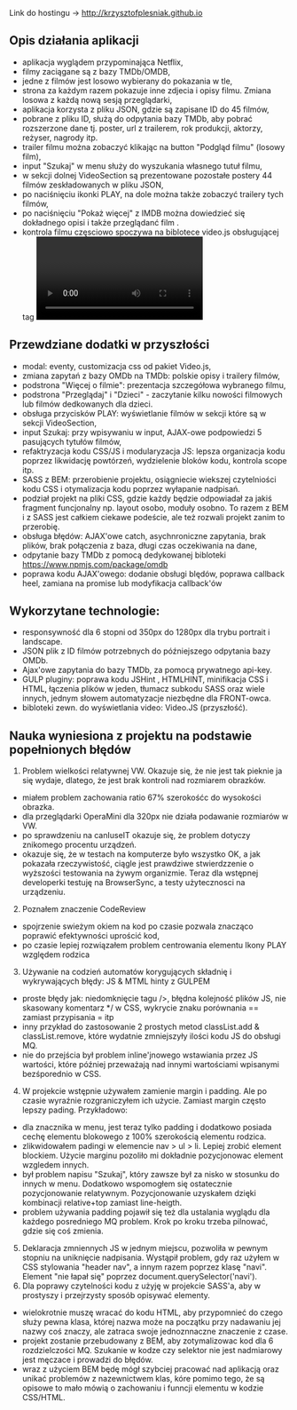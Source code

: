 Link do hostingu -> http://krzysztofplesniak.github.io

Opis działania aplikacji 
---------------------------
- aplikacja wyglądem przypominająca Netflix,
- filmy zaciągane są z bazy TMDb/OMDB,  
- jedne z filmów jest losowo wybierany do pokazania w tle, 
- strona za każdym razem pokazuje inne zdjecia i opisy filmu. Zmiana losowa z każdą nową sesją przeglądarki, 
- aplikacja korzysta z pliku JSON, gdzie są zapisane ID do 45 filmów, 
- pobrane z pliku ID, służą do odpytania bazy TMDb, aby pobrać rozszerzone dane tj. poster, url z trailerem, rok produkcji, aktorzy, reżyser, nagrody itp. 
- trailer filmu można zobaczyć klikając na button "Podgląd filmu" (losowy film),
- input "Szukaj" w menu służy do wyszukania własnego tutuł filmu, 
- w sekcji dolnej VideoSection są prezentowane pozostałe postery 44 filmów zeskładowanych w pliku JSON,
- po naciśnięciu ikonki PLAY, na dole można także zobaczyć trailery tych filmów,
- po naciśnięciu "Pokaż więcej" z IMDB można dowiedzieć się dokładnego opisi i także przeglądanć film . 
- kontrola filmu częsciowo spoczywa na biblotece video.js obsługującej tag <video> a częściowo na własnej logide kontroli filmu

Przewdziane dodatki w przyszłości 
------------------------------------
- modal: eventy, customizacja css od pakiet Video.js,
- zmiana zapytań z bazy OMDb na TMDb: polskie opisy i trailery filmów,
- podstrona "Więcej o filmie": prezentacja szczegółowa wybranego filmu,
- podstrona "Przeglądaj" i "Dzieci" - zaczytanie kilku nowości filmowych lub filmów dedkowanych dla dzieci. 
- obsługa przycisków PLAY: wyświetlanie filmów w sekcji które są w sekcji VideoSection,
- input Szukaj: przy wpisywaniu w input, AJAX-owe podpowiedzi 5 pasujących tytułów filmów,
- refaktryzacja kodu CSS/JS i modularyzacja JS: lepsza organizacja kodu poprzez likwidację powtórzeń, wydzielenie bloków kodu, kontrola scope itp.
- SASS z BEM: przerobienie projektu, osiągniecie wiekszej czytelniości kodu CSS i otymalizacja kodu poprzez wyłapanie nadpisań.
- podział projekt na pliki CSS, gdzie każdy będzie odpowiadał za jakiś fragment funcjonalny np. layout  osobo, moduły osobno. To razem z  BEM i z SASS jest całkiem ciekawe podeście, ale też rozwali projekt zanim to przerobię.     
- obsługa błędów: AJAX'owe catch, asychnroniczne zapytania, brak plików, brak połączenia z baza, długi czas oczekiwania na dane,
- odpytanie bazy TMDb z pomocą dedykowanej bibloteki https://www.npmjs.com/package/omdb
- poprawa kodu AJAX'owego: dodanie obsługi blędów, poprawa callback heel, zamiana na promise lub modyfikacja callback'ów

Wykorzytane technologie: 
-------------------------
 - responsywność dla 6 stopni od 350px do 1280px dla trybu portrait i landscape.
 - JSON plik z ID filmów potrzebnych do późniejszego odpytania bazy OMDb.
 - Ajax'owe zapytania do bazy TMDb, za pomocą prywatnego api-key. 
 - GULP pluginy: poprawa kodu JSHint , HTMLHINT, minifikacja CSS i HTML, łączenia plików w jeden, tłumacz subkodu SASS oraz wiele innych, jednym słowem automatyzacje niezbędne dla FRONT-owca.   
 - bibloteki zewn. do wyświetlania video: Video.JS (przyszłość).

Nauka wyniesiona z projektu na podstawie popełnionych błędów 
--------------------------------------------------------------
1. Problem wielkości relatywnej VW. Okazuje się, że nie jest tak pieknie ja się wydaje, dlatego, że jest brak kontroli nad rozmiarem obrazków.   
- miałem problem zachowania ratio 67% szerokośćc do wysokości obrazka. 
- dla przeglądarki OperaMini dla 320px nie działa podawanie rozmiarów w VW.
- po sprawdzeniu na canIuseIT okazuje się, że problem dotyczy znikomego procentu urządzeń. 
- okazuje się, że w testach na komputerze było wszystko OK, a jak pokazała rzeczywistość, ciągle jest prawdziwe stwierdzzenie o wyższości testowania na żywym organizmie. Teraz dla wstępnej developerki testuję na BrowserSync, a testy użytecznosci na urządzeniu. 
2. Poznałem znaczenie CodeReview 
 - spojrzenie swieżym okiem na kod po czasie pozwala znacząco poprawić efektywności uprościć kod, 
 - po czasie lepiej rozwiązałem problem centrowania elementu Ikony PLAY względem rodzica
3. Używanie na codzień automatów korygujących składnię i wykrywających błędy: JS & MTML hinty z GULPEM
  - proste błędy jak: niedomknięcie tagu />, błędna kolejność plików JS, nie skasowany komentarz */ w CSS, wykrycie znaku porównania == zamiast przypisania = itp 
 - inny przykład do zastosowanie 2 prostych metod classList.add & classList.remove, które wydatnie zmniejszyły ilości kodu JS do obsługi MQ. 
 - nie do przejścia był problem inline'jnowego wstawiania przez JS wartości, które później przeważają nad innymi wartościami wpisanymi bezśporednio w CSS.
4. W projekcie wstępnie używałem zamienie margin i padding. Ale po czasie wyraźnie rozgraniczyłem ich użycie. Zamiast margin często lepszy pading. Przykładowo: 
- dla znacznika <a> w menu, jest teraz tylko padding i dodatkowo posiada cechę elementu blokowego z 100% szerokością elementu rodzica.
- zlikwidowałem padingi w elemencie nav > ul > li. Lepiej zrobić element <a> blockiem. Użycie marginu pozoliło mi dokładnie pozycjonowac element wzgledem innych. 
- był problem napisu "Szukaj", który zawsze był za nisko w stosunku do innych w menu. Dodatkowo wspomogłem się ostatecznie pozycjonowanie relatywnym. Pozycjonowanie uzyskałem dzięki kombinacji   relative+top zamiast line-heigth.
- problem używania padding pojawił się też dla ustalania wyglądu dla każdego posredniego MQ problem. Krok po kroku trzeba pilnować, gdzie się coś zmienia.  
5. Deklaracja zmniennych JS w jednym miejscu, pozwoliła w pewnym stopniu na uniknięcie nadpisania. Wystąpił problem, gdy raz użyłem w CSS stylowania "header nav", a innym razem poprzez klasę "navi". Element "nie łapał się" poprzez document.querySelector('navi').
6. Dla poprawy czytelności kodu z użyję w projekcie SASS'a, aby w prostyszy i przejrzysty sposób opisywać elementy. 
 - wielokrotnie muszę wracać do kodu HTML, aby przypomnieć do czego służy pewna klasa, której nazwa może na początku przy nadawaniu jej nazwy coś znaczy, ale zatraca swoje jednoznnaczne znaczenie z czase. 
- projekt zostanie przebudowany z BEM, aby zotymalizowac kod dla 6 rozdzielczości MQ. Szukanie w kodze czy selektor nie jest nadmiarowy jest męczace i prowadzi do błędów. 
- wraz z użyciem BEM będę mógł szybciej pracować nad aplikacją oraz unikać problemów z nazewnictwem klas, kóre pomimo tego, że są opisowe to mało mówią o zachowaniu i funncji elementu w kodzie CSS/HTML. 
 

